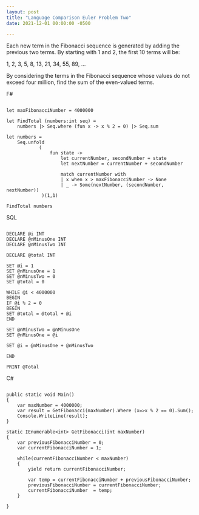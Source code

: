 ```yaml
---
layout: post
title: "Language Comparison Euler Problem Two"
date: 2021-12-01 00:00:00 -0500

---
```


Each new term in the Fibonacci sequence is generated by adding the previous two terms. By starting with 1 and 2, the first 10 terms will be:

1, 2, 3, 5, 8, 13, 21, 34, 55, 89, ...

By considering the terms in the Fibonacci sequence whose values do not exceed four million, find the sum of the even-valued terms.

F#

```

let maxFibonacciNumber = 4000000

let FindTotal (numbers:int seq) = 
    numbers |> Seq.where (fun x -> x % 2 = 0) |> Seq.sum 

let numbers = 
    Seq.unfold
            (
                fun state -> 
                    let currentNumber, secondNumber = state
                    let nextNumber = currentNumber + secondNumber

                    match currentNumber with 
                    | x when x > maxFibonacciNumber -> None
                    | _ -> Some(nextNumber, (secondNumber, nextNumber))
             )(1,1)

FindTotal numbers

```


SQL

```

DECLARE @i INT
DECLARE @nMinusOne INT
DECLARE @nMinusTwo INT

DECLARE @total INT

SET @i = 1
SET @nMinusOne = 1
SET @nMinusTwo = 0
SET @total = 0

WHILE @i < 4000000 
BEGIN
IF @i % 2 = 0 
BEGIN
SET @total = @total + @i
END

SET @nMinusTwo = @nMinusOne
SET @nMinusOne = @i

SET @i = @nMinusOne + @nMinusTwo

END

PRINT @Total 

```


C#

```

public static void Main()
{
    var maxNumber = 4000000;
    var result = GetFibonacci(maxNumber).Where (x=>x % 2 == 0).Sum();
    Console.WriteLine(result);
}

static IEnumerable<int> GetFibonacci(int maxNumber)
{
    var previousFibonacciNumber = 0; 
    var currentFibonacciNumber = 1;

    while(currentFibonacciNumber < maxNumber)
    {
        yield return currentFibonacciNumber;

        var temp = currentFibonacciNumber + previousFibonacciNumber;
        previousFibonacciNumber = currentFibonacciNumber;
        currentFibonacciNumber  = temp;
    }

}

```

